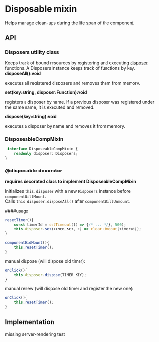 # Disposable mixin

Helps manage clean-ups during the life span of the component. 

## API
  
### Disposers utility class

Keeps track of bound resources by registering and executing [disposer](https://en.wikipedia.org/wiki/Dispose_pattern) functions.
A Disposers instance keeps track of functions by key.
**disposeAll():void**

executes all registered disposers and removes them from memory.

**set(key:string, disposer:Function):void**

registers a disposer by name. If a previous disposer was registered under the same name, it is executed and removed.

**dispose(key:string):void**

executes  a disposer by name and removes it from memory.

### DisposeableCompMixin
```ts
 interface DisposeableCompMixin {
    readonly disposer: Disposers;
}
```

### @disposable decorator
**requires decorated class to implement DisposeableCompMixin**

Initializes `this.disposer` with a new `Disposers` instance before `componentWillMount`.  
Calls `this.disposer.disposeAll()` after `componentWillUnmount`.

####usage

```ts
resetTimer(){
	const timerId = setTimeout(() => {/* ... */}, 500);
	this.disposer.set(TIMER_KEY, () => clearTimeout(timerId));
}
 
componentDidMount(){
    this.resetTimer();
}
```

manual dispose (will dispose old timer):
```ts
onClick(){
	this.disposer.dispose(TIMER_KEY);
}
```

manual renew (will dispose old timer and register the new one):
```ts
onClick(){
	this.resetTimer();
}
```

## Implementation
missing server-rendering test
